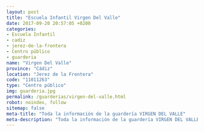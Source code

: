 ```yaml
---
layout: post
title: "Escuela Infantil Virgen Del Valle"
date: 2017-09-20 20:57:05 +0200
categories:
- Escuela Infantil
- cadiz
- jerez-de-la-frontera
- Centro público
- guarderia
name: "Virgen Del Valle"
province: "Cádiz"
location: "Jerez de la Frontera"
code: "11011263"
type: "Centro público"
img: guarderia.jpg
permalink: /guarderias/virgen-del-valle.html
robot: noindex, follow
sitemap: false
meta-title: "Toda la información de la guardería VIRGEN DEL VALLE"
meta-description: "Toda la información de la guardería VIRGEN DEL VALLE"
---
```

